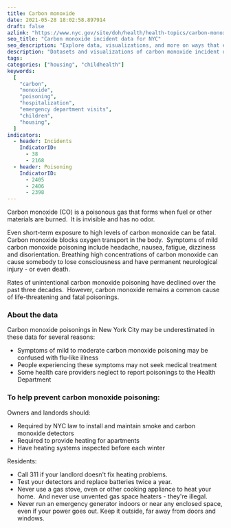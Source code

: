 ```yaml
---
title: Carbon monoxide
date: 2021-05-28 18:02:58.897914
draft: false
azlink: "https://www.nyc.gov/site/doh/health/health-topics/carbon-monoxide.page"
seo_title: "Carbon monoxide incident data for NYC"
seo_description: "Explore data, visualizations, and more on ways that environments shape health in New York City's neighborhoods."
description: "Datasets and visualizations of carbon monoxide incident data in NYC."
tags:
categories: ["housing", "childhealth"]
keywords:
  [
    "carbon",
    "monoxide",
    "poisoning",
    "hospitalization",
    "emergency department visits",
    "children",
    "housing",
  ]
indicators:
  - header: Incidents
    IndicatorID:
      - 38
      - 2168
  - header: Poisoning
    IndicatorID:
      - 2405
      - 2406
      - 2398
---
```


Carbon monoxide (CO) is a poisonous gas that forms when fuel or other materials are burned.  It is invisible and has no odor.

Even short-term exposure to high levels of carbon monoxide can be fatal. Carbon monoxide blocks oxygen transport in the body.  Symptoms of mild carbon monoxide poisoning include headache, nausea, fatigue, dizziness and disorientation. Breathing high concentrations of carbon monoxide can cause somebody to lose consciousness and have permanent neurological injury - or even death.

Rates of unintentional carbon monoxide poisoning have declined over the past three decades.  However, carbon monoxide remains a common cause of life-threatening and fatal poisonings.

### About the data

Carbon monoxide poisonings in New York City may be underestimated in these data for several reasons:

- Symptoms of mild to moderate carbon monoxide poisoning may be confused with flu-like illness
- People experiencing these symptoms may not seek medical treatment
- Some health care providers neglect to report poisonings to the Health Department

### To help prevent carbon monoxide poisoning:

Owners and landords should:

- Required by NYC law to install and maintain smoke and carbon monoxide detectors
- Required to provide heating for apartments
- Have heating systems inspected before each winter

Residents:

- Call 311 if your landlord doesn't fix heating problems.
- Test your detectors and replace batteries twice a year.
- Never use a gas stove, oven or other cooking appliance to heat your home.  And never use unvented gas space heaters - they're illegal.
- Never run an emergency generator indoors or near any enclosed space, even if your power goes out. Keep it outside, far away from doors and windows.

